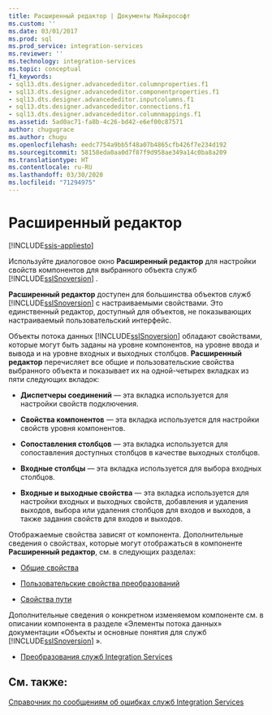 ```yaml
---
title: Расширенный редактор | Документы Майкрософт
ms.custom: ''
ms.date: 03/01/2017
ms.prod: sql
ms.prod_service: integration-services
ms.reviewer: ''
ms.technology: integration-services
ms.topic: conceptual
f1_keywords:
- sql13.dts.designer.advancededitor.columnproperties.f1
- sql13.dts.designer.advancededitor.componentproperties.f1
- sql13.dts.designer.advancededitor.inputcolumns.f1
- sql13.dts.designer.advancededitor.connections.f1
- sql13.dts.designer.advancededitor.columnmappings.f1
ms.assetid: 5ad0ac71-fa8b-4c26-bd42-e6ef00c87571
author: chugugrace
ms.author: chugu
ms.openlocfilehash: eedc7754a9bb5f48a07b4865cfb426f7e234d192
ms.sourcegitcommit: 58158eda0aa0d7f87f9d958ae349a14c0ba8a209
ms.translationtype: HT
ms.contentlocale: ru-RU
ms.lasthandoff: 03/30/2020
ms.locfileid: "71294975"
---
```

# <a name="advanced-editor"></a>Расширенный редактор

[!INCLUDE[ssis-appliesto](../includes/ssis-appliesto-ssvrpluslinux-asdb-asdw-xxx.md)]


  Используйте диалоговое окно **Расширенный редактор** для настройки свойств компонентов для выбранного объекта служб [!INCLUDE[ssISnoversion](../includes/ssisnoversion-md.md)] .  
  
 **Расширенный редактор** доступен для большинства объектов служб [!INCLUDE[ssISnoversion](../includes/ssisnoversion-md.md)] с настраиваемыми свойствами. Это единственный редактор, доступный для объектов, не показывающих настраиваемый пользовательский интерфейс.  
  
 Объекты потока данных [!INCLUDE[ssISnoversion](../includes/ssisnoversion-md.md)] обладают свойствами, которые могут быть заданы на уровне компонентов, на уровне ввода и вывода и на уровне входных и выходных столбцов. **Расширенный редактор** перечисляет все общие и пользовательские свойства выбранного объекта и показывает их на одной-четырех вкладках из пяти следующих вкладок:  
  
-   **Диспетчеры соединений** — эта вкладка используется для настройки свойств подключения.  
  
-   **Свойства компонентов** — эта вкладка используется для настройки свойств уровня компонентов.  
  
-   **Сопоставления столбцов** — эта вкладка используется для сопоставления доступных столбцов в качестве выходных столбцов.  
  
-   **Входные столбцы** — эта вкладка используется для выбора входных столбцов.  
  
-   **Входные и выходные свойства** — эта вкладка используется для настройки входных и выходных свойств, добавления и удаления выходов, выбора или удаления столбцов для входов и выходов, а также задания свойств для входов и выходов.  
  
 Отображаемые свойства зависят от компонента. Дополнительные сведения о свойствах, которые могут отображаться в компоненте **Расширенный редактор**, см. в следующих разделах:  
  
-   [Общие свойства](https://msdn.microsoft.com/library/51973502-5cc6-4125-9fce-e60fa1b7b796)  
  
-   [Пользовательские свойства преобразований](../integration-services/data-flow/transformations/transformation-custom-properties.md)  
  
-   [Свойства пути](https://msdn.microsoft.com/library/89b1e347-9579-4f6b-af74-c6519ea08eea)  
  
 Дополнительные сведения о конкретном изменяемом компоненте см. в описании компонента в разделе «Элементы потока данных» документации «Объекты и основные понятия для служб [!INCLUDE[ssISnoversion](../includes/ssisnoversion-md.md)] ».  
  
-   [Преобразования служб Integration Services](../integration-services/data-flow/transformations/integration-services-transformations.md)  
  
## <a name="see-also"></a>См. также:  
 [Справочник по сообщениям об ошибках служб Integration Services](../integration-services/integration-services-error-and-message-reference.md)  
  
  
